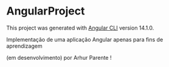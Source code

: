 # AngularProject

This project was generated with [Angular CLI](https://github.com/angular/angular-cli) version 14.1.0.

Implementação de uma aplicação Angular apenas para fins de aprendizagem 

(em desenvolvimento) por Arhur Parente !
